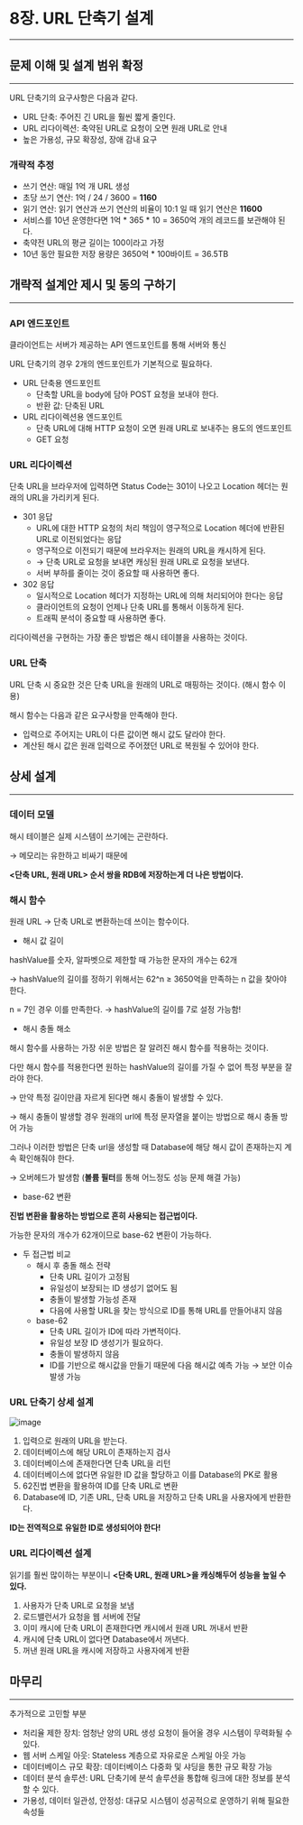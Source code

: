 # 8장. URL 단축기 설계

---

## 문제 이해 및 설계 범위 확정

---

URL 단축기의 요구사항은 다음과 같다.

- URL 단축: 주어진 긴 URL을 훨씬 짧게 줄인다.
- URL 리다이렉션: 축약된 URL로 요청이 오면 원래 URL로 안내
- 높은 가용성, 규모 확장성, 장애 감내 요구

### 개략적 추정

- 쓰기 연산: 매일 1억 개 URL 생성
- 초당 쓰기 연산: 1억 / 24 / 3600 = **1160**
- 읽기 연산: 읽기 연산과 쓰기 연산의 비율이 10:1 일 때 읽기 연산은 **11600**
- 서비스를 10년 운영한다면 1억 * 365 * 10 = 3650억 개의 레코드를 보관해야 된다.
- 축약전 URL의 평균 길이는 100이라고 가정
- 10년 동안 필요한 저장 용량은 3650억 * 100바이트 = 36.5TB

## 개략적 설계안 제시 및 동의 구하기

---

### API 엔드포인트

클라이언트는 서버가 제공하는 API 엔드포인트를 통해 서버와 통신

URL 단축기의 경우 2개의 엔드포인트가 기본적으로 필요하다.

- URL 단축용 엔드포인트
    - 단축할 URL을 body에 담아 POST 요청을 보내야 한다.
    - 반환 값: 단축된 URL
- URL 리다이렉션용 엔드포인트
    - 단축 URL에 대해 HTTP 요청이 오면 원래 URL로 보내주는 용도의 엔드포인트
    - GET 요청

### URL 리다이렉션

단축 URL을 브라우저에 입력하면 Status Code는 301이 나오고 Location 헤더는 원래의 URL을 가리키게 된다.

- 301 응답
    - URL에 대한 HTTP 요청의 처리 책임이 영구적으로 Location 헤더에 반환된 URL로 이전되었다는 응답
    - 영구적으로 이전되기 때문에 브라우저는 원래의 URL을 캐시하게 된다.
    - → 단축 URL로 요청을 보내면 캐싱된 원래 URL로 요청을 보낸다.
    - 서버 부하를 줄이는 것이 중요할 때 사용하면 좋다.
- 302 응답
    - 일시적으로 Location 헤더가 지정하는 URL에 의해 처리되어야 한다는 응답
    - 클라이언트의 요청이 언제나 단축 URL를 통해서 이동하게 된다.
    - 트래픽 분석이 중요할 때 사용하면 좋다.

리다이렉션을 구현하는 가장 좋은 방법은 해시 테이블을 사용하는 것이다.

### URL 단축

URL 단축 시 중요한 것은 단축 URL을 원래의 URL로 매핑하는 것이다. (해시 함수 이용)

해시 함수는 다음과 같은 요구사항을 만족해야 한다.

- 입력으로 주어지는 URL이 다른 값이면 해시 값도 달라야 한다.
- 계산된 해시 값은 원래 입력으로 주어졌던 URL로 복원될 수 있어야 한다.

## 상세 설계

---

### 데이터 모델

해시 테이블은 실제 시스템이 쓰기에는 곤란하다.

→ 메모리는 유한하고 비싸기 때문에

**<단축 URL, 원래 URL> 순서 쌍을 RDB에 저장하는게 더 나은 방법이다.**

### 해시 함수

원래 URL → 단축 URL로 변환하는데 쓰이는 함수이다.

- 해시 값 길이

hashValue를 숫자, 알파벳으로 제한할 때 가능한 문자의 개수는 62개

→ hashValue의 길이를 정하기 위해서는 62^n ≥ 3650억을 만족하는 n 값을 찾아야 한다.

n = 7인 경우 이를 만족한다. → hashValue의 길이를 7로 설정 가능함!

- 해시 충돌 해소

해시 함수를 사용하는 가장 쉬운 방법은 잘 알려진 해시 함수를 적용하는 것이다.

다만 해시 함수를 적용한다면 원하는 hashValue의 길이를 가질 수 없어 특정 부분을 잘라야 한다.

→ 만약 특정 길이만큼 자르게 된다면 해시 충돌이 발생할 수 있다.

→ 해시 충돌이 발생할 경우 원래의 url에 특정 문자열을 붙이는 방법으로 해시 충돌 방어 가능

그러나 이러한 방법은 단축 url을 생성할 때 Database에 해당 해시 값이 존재하는지 계속 확인해줘야 한다.

→ 오버헤드가 발생함 (**볼륨 필터**를 통해 어느정도 성능 문제 해결 가능)

- base-62 변환

**진법 변환을 활용하는 방법으로 흔히 사용되는 접근법이다.**

가능한 문자의 개수가 62개이므로 base-62 변환이 가능하다.

- 두 접근법 비교
    - 해시 후 충돌 해소 전략
        - 단축 URL 길이가 고정됨
        - 유일성이 보장되는 ID 생성기 없어도 됨
        - 충돌이 발생할 가능성 존재
        - 다음에 사용할 URL을 찾는 방식으로 ID를 통해 URL를 만들어내지 않음
    - base-62
        - 단축 URL 길이가 ID에 따라 가변적이다.
        - 유일성 보장 ID 생성기가 필요하다.
        - 충돌이 발생하지 않음
        - ID를 기반으로 해시값을 만들기 때문에 다음 해시값 예측 가능 → 보안 이슈 발생 가능

### URL 단축기 상세 설계

![image](https://github.com/ZI-won-ZONE-ha/CS_JONGJIBU/assets/88527476/446b25e9-92ad-42f9-adbb-47032a947aef)

1. 입력으로 원래의 URL을 받는다.
2. 데이터베이스에 해당 URL이 존재하는지 검사
3. 데이터베이스에 존재한다면 단축 URL을 리턴
4. 데이터베이스에 없다면 유일한 ID 값을 할당하고 이를 Database의 PK로 활용
5. 62진법 변환을 활용하여 ID를 단축 URL로 변환
6. Database에 ID, 기존 URL, 단축 URL을 저장하고 단축 URL을 사용자에게 반환한다.

**ID는 전역적으로 유일한 ID로 생성되어야 한다!**

### URL 리다이렉션 설계

읽기를 훨씬 많이하는 부분이니 **<단축 URL, 원래 URL>을 캐싱해두어 성능을 높일 수 있다.**

1. 사용자가 단축 URL로 요청을 보냄
2. 로드밸런서가 요청을 웹 서버에 전달
3. 이미 캐시에 단축 URL이 존재한다면 캐시에서 원래 URL 꺼내서 반환
4. 캐시에 단축 URL이 없다면 Database에서 꺼낸다.
5. 꺼낸 원래 URL을 캐시에 저장하고 사용자에게 반환

## 마무리

---

추가적으로 고민할 부분

- 처리율 제한 장치: 엄청난 양의 URL 생성 요청이 들어올 경우 시스템이 무력화될 수 있다.
- 웹 서버 스케일 아웃: Stateless 계층으로 자유로운 스케일 아웃 가능
- 데이터베이스 규모 확장: 데이터베이스 다중화 및 샤딩을 통한 규모 확장 가능
- 데이터 분석 솔루션: URL 단축기에 분석 솔루션을 통합해 링크에 대한 정보를 분석할 수 있다.
- 가용성, 데이터 일관성, 안정성: 대규모 시스템이 성공적으로 운영하기 위해 필요한 속성들
